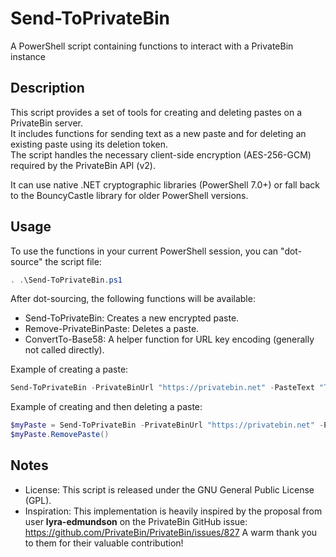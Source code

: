 # Send-ToPrivateBin

A PowerShell script containing functions to interact with a PrivateBin instance

## Description

This script provides a set of tools for creating and deleting pastes on a PrivateBin server.  
It includes functions for sending text as a new paste and for deleting an existing paste using its deletion token.  
The script handles the necessary client-side encryption (AES-256-GCM) required by the PrivateBin API (v2).

It can use native .NET cryptographic libraries (PowerShell 7.0+) or fall back to the BouncyCastle library for older PowerShell versions.

## Usage

To use the functions in your current PowerShell session, you can "dot-source" the script file:

```powershell
. .\Send-ToPrivateBin.ps1
```

After dot-sourcing, the following functions will be available:

- Send-ToPrivateBin: Creates a new encrypted paste.
- Remove-PrivateBinPaste: Deletes a paste.
- ConvertTo-Base58: A helper function for URL key encoding (generally not called directly).

Example of creating a paste:

```powershell
Send-ToPrivateBin -PrivateBinUrl "https://privatebin.net" -PasteText "This is a secret message."
```

Example of creating and then deleting a paste:

```powershell
$myPaste = Send-ToPrivateBin -PrivateBinUrl "https://privatebin.net" -PasteText "This will be deleted."
$myPaste.RemovePaste()
```

## Notes

- License: This script is released under the GNU General Public License (GPL).
- Inspiration: This implementation is heavily inspired by the proposal from user **lyra-edmundson** on the PrivateBin GitHub issue: https://github.com/PrivateBin/PrivateBin/issues/827
A warm thank you to them for their valuable contribution!
